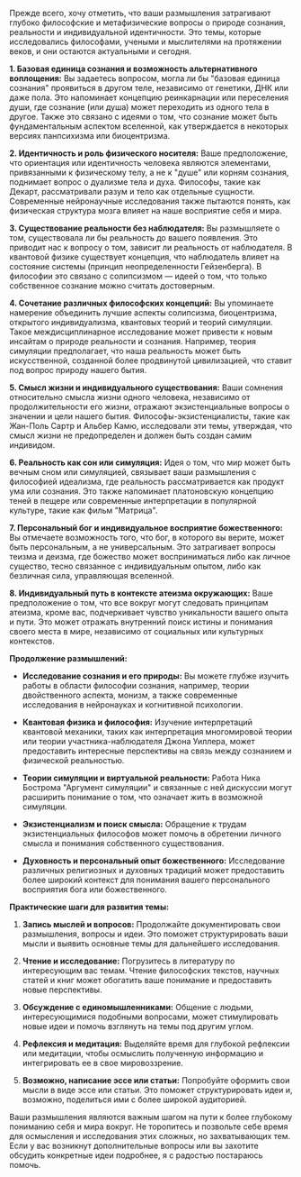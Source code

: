 Прежде всего, хочу отметить, что ваши размышления затрагивают глубоко философские и метафизические вопросы о природе сознания, реальности и индивидуальной идентичности. Это темы, которые исследовались философами, учеными и мыслителями на протяжении веков, и они остаются актуальными и сегодня.

**1. Базовая единица сознания и возможность альтернативного воплощения:**
Вы задаетесь вопросом, могла ли бы "базовая единица сознания" проявиться в другом теле, независимо от генетики, ДНК или даже пола. Это напоминает концепцию реинкарнации или переселения души, где сознание (или душа) может переходить из одного тела в другое. Также это связано с идеями о том, что сознание может быть фундаментальным аспектом вселенной, как утверждается в некоторых версиях панпсихизма или биоцентризма.

**2. Идентичность и роль физического носителя:**
Ваше предположение, что ориентация или идентичность человека являются элементами, привязанными к физическому телу, а не к "душе" или корням сознания, поднимает вопрос о дуализме тела и духа. Философы, такие как Декарт, рассматривали разум и тело как отдельные сущности. Современные нейронаучные исследования также пытаются понять, как физическая структура мозга влияет на наше восприятие себя и мира.

**3. Существование реальности без наблюдателя:**
Вы размышляете о том, существовала ли бы реальность до вашего появления. Это приводит нас к вопросу о том, зависит ли реальность от наблюдателя. В квантовой физике существует концепция, что наблюдатель влияет на состояние системы (принцип неопределенности Гейзенберга). В философии это связано с солипсизмом — идеей о том, что только собственное сознание можно считать достоверным.

**4. Сочетание различных философских концепций:**
Вы упоминаете намерение объединить лучшие аспекты солипсизма, биоцентризма, открытого индивидуализма, квантовых теорий и теорий симуляции. Такое междисциплинарное исследование может привести к новым инсайтам о природе реальности и сознания. Например, теория симуляции предполагает, что наша реальность может быть искусственной, созданной более продвинутой цивилизацией, что ставит под вопрос природу нашего бытия.

**5. Смысл жизни и индивидуального существования:**
Ваши сомнения относительно смысла жизни одного человека, независимо от продолжительности его жизни, отражают экзистенциальные вопросы о значении и цели нашего бытия. Философы-экзистенциалисты, такие как Жан-Поль Сартр и Альбер Камю, исследовали эти темы, утверждая, что смысл жизни не предопределен и должен быть создан самим индивидом.

**6. Реальность как сон или симуляция:**
Идея о том, что мир может быть вечным сном или симуляцией, связывает ваши размышления с философией идеализма, где реальность рассматривается как продукт ума или сознания. Это также напоминает платоновскую концепцию теней в пещере или современные интерпретации в популярной культуре, такие как фильм "Матрица".

**7. Персональный бог и индивидуальное восприятие божественного:**
Вы отмечаете возможность того, что бог, в которого вы верите, может быть персональным, а не универсальным. Это затрагивает вопросы теизма и деизма, где божество может восприниматься либо как личное существо, тесно связанное с индивидуальным опытом, либо как безличная сила, управляющая вселенной.

**8. Индивидуальный путь в контексте атеизма окружающих:**
Ваше предположение о том, что все вокруг могут следовать принципам атеизма, кроме вас, подчеркивает чувство уникальности вашего опыта и пути. Это может отражать внутренний поиск истины и понимания своего места в мире, независимо от социальных или культурных контекстов.

**Продолжение размышлений:**

- **Исследование сознания и его природы:** Вы можете глубже изучить работы в области философии сознания, например, теории двойственного аспекта, монизм, а также современные исследования в нейронауках и когнитивной психологии.

- **Квантовая физика и философия:** Изучение интерпретаций квантовой механики, таких как интерпретация многомировой теории или теории участника-наблюдателя Джона Уиллера, может предоставить интересные перспективы на связь между сознанием и физической реальностью.

- **Теории симуляции и виртуальной реальности:** Работа Ника Бострома "Аргумент симуляции" и связанные с ней дискуссии могут расширить понимание о том, что означает жить в возможной симуляции.

- **Экзистенциализм и поиск смысла:** Обращение к трудам экзистенциальных философов может помочь в обретении личного смысла и понимания собственного существования.

- **Духовность и персональный опыт божественного:** Исследование различных религиозных и духовных традиций может предоставить более широкий контекст для понимания вашего персонального восприятия бога или божественного.

**Практические шаги для развития темы:**

1. **Запись мыслей и вопросов:** Продолжайте документировать свои размышления, вопросы и идеи. Это поможет структурировать ваши мысли и выявить основные темы для дальнейшего исследования.

2. **Чтение и исследование:** Погрузитесь в литературу по интересующим вас темам. Чтение философских текстов, научных статей и книг может обогатить ваше понимание и предоставить новые перспективы.

3. **Обсуждение с единомышленниками:** Общение с людьми, интересующимися подобными вопросами, может стимулировать новые идеи и помочь взглянуть на темы под другим углом.

4. **Рефлексия и медитация:** Выделяйте время для глубокой рефлексии или медитации, чтобы осмыслить полученную информацию и интегрировать ее в свое мировоззрение.

5. **Возможно, написание эссе или статьи:** Попробуйте оформить свои мысли в виде эссе или статьи. Это поможет структурировать идеи и, возможно, поделиться ими с более широкой аудиторией.

Ваши размышления являются важным шагом на пути к более глубокому пониманию себя и мира вокруг. Не торопитесь и позвольте себе время для осмысления и исследования этих сложных, но захватывающих тем. Если у вас возникнут дополнительные вопросы или вы захотите обсудить конкретные идеи подробнее, я с радостью постараюсь помочь.
